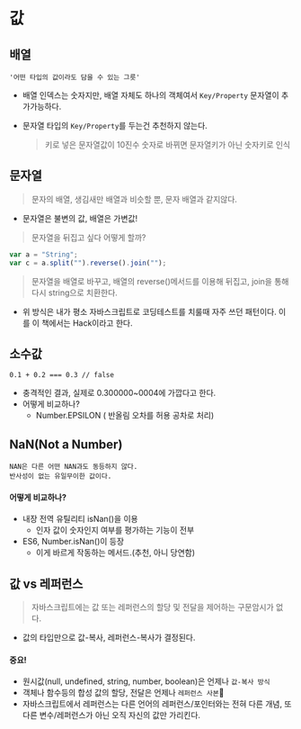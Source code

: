 # 값

배열
----
    '어떤 타입의 값이라도 담을 수 있는 그릇'
- 배열 인덱스는 숫자지만, 배열 자체도 하나의 객체여서 `Key/Property` 문자열이 추가가능하다.
- 문자열 타입의 `Key/Property`를 두는건 추천하지 않는다.

    > 키로 넣은 문자열값이 10진수 숫자로 바뀌면 문자열키가 아닌 숫자키로 인식


문자열
-----
> 문자의 배열, 생김새만 배열과 비슷할 뿐, 문자 배열과 같지않다.

- 문자열은 불변의 값, 배열은 가변값!

> 문자열을 뒤집고 싶다 어떻게 할까?

```javascript
var a = "String";
var c = a.split("").reverse().join("");
```
> 문자열을 배열로 바꾸고, 배열의 reverse()메서드를 이용해 뒤집고, join을 통해 다시 string으로 치환한다.
- 위 방식은 내가 평소 자바스크립트로 코딩테스트를 치룰때 자주 쓰던 패턴이다. 이를 이 책에서는 Hack이라고 한다.


소수값
----
    0.1 + 0.2 === 0.3 // false

- 충격적인 결과, 실제로 0.300000~0004에 가깝다고 한다.
- 어떻게 비교하나?
    - Number.EPSILON ( 반올림 오차를 허용 공차로 처리)

NaN(Not a Number)
----
    NAN은 다른 어떤 NAN과도 동등하지 않다.
    반사성이 없는 유일무이한 값이다.
#### 어떻게 비교하나?
- 내장 전역 유틸리티 isNan()을 이용
  - 인자 값이 숫자인지 여부를 평가하는 기능이 전부
- ES6, Number.isNan()이 등장
  - 이게 바르게 작동하는 메서드.(추천, 아니 당연함)
  

값 vs 레퍼런스
----
> 자바스크립트에는 값 또는 레퍼런스의 할당 및 전달을 제어하는 구문암시가 없다.

- 값의 타입만으로 값-복사, 레퍼런스-복사가 결정된다.

#### 중요!
- 원시값(null, undefined, string, number, boolean)은 언제나 `값-복사 방식`
- 객체나 함수등의 합성 값의 할당, 전달은 언제나 `레퍼런스 사본`
- 자바스크립트에서 레퍼런스는 다른 언어의 레퍼런스/포인터와는 전혀 다른 개념, 또 다른 변수/레퍼런스가 아닌 오직 자신의 값만 가리킨다.
  